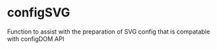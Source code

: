 # configSVG
Function to assist with the preparation of SVG config that is compatable with configDOM API
